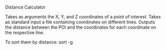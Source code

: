 Distance Calculator

Takes as arguments the X, Y, and Z coordinates of a point of interest.
Takes as standard input a file containing coordinates on different lines.
Outputs the distance between the POI and the coordinates for each coordinate on the respective line.

To sort them by distance:
sort -g <output file>
